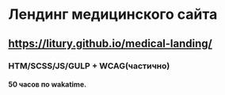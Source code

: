 # Лендинг медицинского сайта
## https://litury.github.io/medical-landing/

### HTM/SCSS/JS/GULP + WCAG(частично)
#### 50 часов по wakatime.
